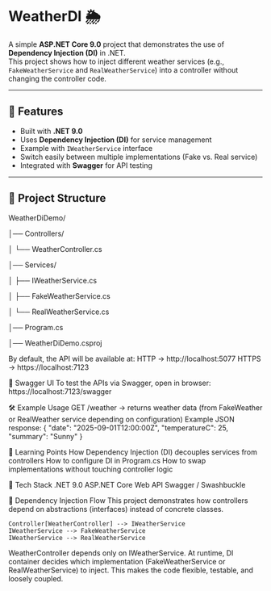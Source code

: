 # WeatherDI  🌦️

A simple **ASP.NET Core 9.0** project that demonstrates the use of **Dependency Injection (DI)** in .NET.  
This project shows how to inject different weather services (e.g., `FakeWeatherService` and `RealWeatherService`) into a controller without changing the controller code.

---

## 🚀 Features
- Built with **.NET 9.0**
- Uses **Dependency Injection (DI)** for service management
- Example with `IWeatherService` interface
- Switch easily between multiple implementations (Fake vs. Real service)
- Integrated with **Swagger** for API testing

---

## 📂 Project Structure
WeatherDiDemo/

│── Controllers/

│ └── WeatherController.cs

│── Services/

│ ├── IWeatherService.cs

│ ├── FakeWeatherService.cs

│ └── RealWeatherService.cs

│── Program.cs

│── WeatherDiDemo.csproj


By default, the API will be available at:
HTTP → http://localhost:5077
HTTPS → https://localhost:7123

📖 Swagger UI
To test the APIs via Swagger, open in browser:
https://localhost:7123/swagger

🛠️ Example Usage
GET /weather → returns weather data (from FakeWeather or RealWeather service depending on configuration)
Example JSON response:
{
  "date": "2025-09-01T12:00:00Z",
  "temperatureC": 25,
  "summary": "Sunny"
}


🎯 Learning Points
How Dependency Injection (DI) decouples services from controllers
How to configure DI in Program.cs
How to swap implementations without touching controller logic

📌 Tech Stack
.NET 9.0
ASP.NET Core Web API
Swagger / Swashbuckle

🔄 Dependency Injection Flow
This project demonstrates how controllers depend on abstractions (interfaces) instead of concrete classes.

    Controller[WeatherController] --> IWeatherService
    IWeatherService --> FakeWeatherService
    IWeatherService --> RealWeatherService

WeatherController depends only on IWeatherService.
At runtime, DI container decides which implementation (FakeWeatherService or RealWeatherService) to inject.
This makes the code flexible, testable, and loosely coupled.

